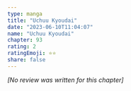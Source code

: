 ```yaml
---
type: manga
title: "Uchuu Kyoudai"
date: "2023-06-10T11:04:07"
name: "Uchuu Kyoudai"
chapter: 93
rating: 2
ratingEmoji: ⭐️⭐️
share: false
---
```


*[No review was written for this chapter]*
